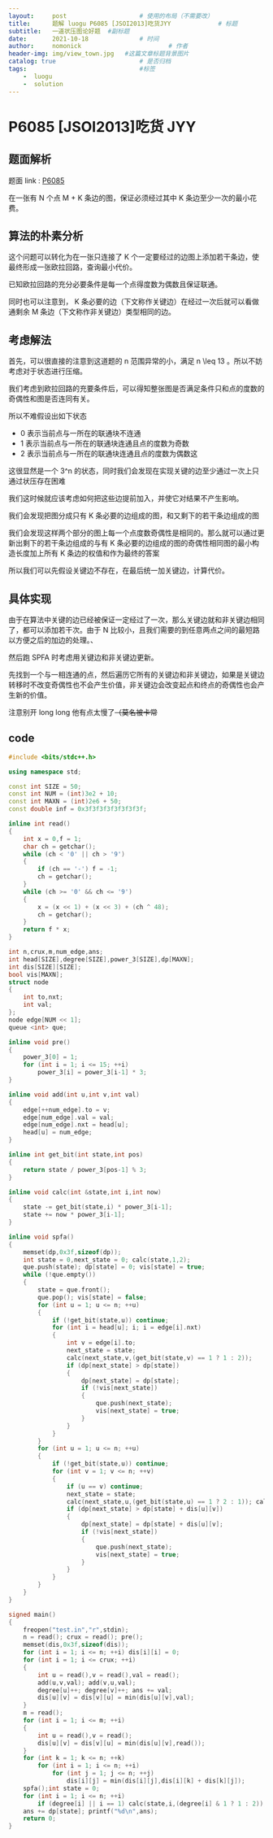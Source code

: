 ```yaml
---
layout:     post                    # 使用的布局（不需要改）
title:      题解 luogu P6085 [JSOI2013]吃货JYY             # 标题 
subtitle:   一道状压图论好题  #副标题
date:       2021-10-18              # 时间
author:     nomonick                        # 作者
header-img: img/view_town.jpg   #这篇文章标题背景图片
catalog: true                       # 是否归档
tags:                               #标签
    -  luogu
    -  solution
---
```


# P6085 [JSOI2013]吃货 JYY

## 题面解析

题面 link : [P6085](https://www.luogu.com.cn/problem/P6085)

在一张有 N 个点 M + K 条边的图，保证必须经过其中 K 条边至少一次的最小花费。

## 算法的朴素分析

这个问题可以转化为在一张只连接了 K 个一定要经过的边图上添加若干条边，使最终形成一张欧拉回路，查询最小代价。

已知欧拉回路的充分必要条件是每一个点得度数为偶数且保证联通。

同时也可以注意到， K 条必要的边（下文称作关键边）在经过一次后就可以看做通剩余 M 条边（下文称作非关键边）类型相同的边。

## 考虑解法

首先，可以很直接的注意到这道题的 n 范围异常的小，满足 n \leq 13 。所以不妨考虑对于状态进行压缩。

我们考虑到欧拉回路的充要条件后，可以得知整张图是否满足条件只和点的度数的奇偶性和图是否连同有关。

所以不难假设出如下状态

- 0 表示当前点与一所在的联通块不连通
- 1 表示当前点与一所在的联通块连通且点的度数为奇数
- 2 表示当前点与一所在的联通块连通且点的度数为偶数这

这很显然是一个 3^n 的状态，同时我们会发现在实现关键的边至少通过一次上只通过状压存在困难

我们这时候就应该考虑如何把这些边提前加入，并使它对结果不产生影响。

我们会发现把图分成只有 K 条必要的边组成的图，和又剩下的若干条边组成的图

我们会发现这样两个部分的图上每一个点度数奇偶性是相同的。那么就可以通过更新出剩下的若干条边组成的与有 K 条必要的边组成的图的奇偶性相同图的最小构造长度加上所有 K 条边的权值和作为最终的答案

所以我们可以先假设关键边不存在，在最后统一加关键边，计算代价。

## 具体实现

由于在算法中关键的边已经被保证一定经过了一次，那么关键边就和非关键边相同了，都可以添加若干次。由于 N 比较小，且我们需要的到任意两点之间的最短路以方便之后的加边的处理。、

然后跑 SPFA 时考虑用关键边和非关键边更新。

先找到一个与一相连通的点，然后遍历它所有的关键边和非关键边，如果是关键边转移时不改变奇偶性也不会产生价值，非关键边会改变起点和终点的奇偶性也会产生新的价值。

注意别开 long long 他有点太慢了~~（莫名被卡常~~

## code

```cpp
#include <bits/stdc++.h>

using namespace std;

const int SIZE = 50;
const int NUM = (int)3e2 + 10;
const int MAXN = (int)2e6 + 50;
const double inf = 0x3f3f3f3f3f3f3f3f;

inline int read()
{
	int x = 0,f = 1;
	char ch = getchar();
	while (ch < '0' || ch > '9')
	{
		if (ch == '-') f = -1;
		ch = getchar();
	}
	while (ch >= '0' && ch <= '9')
	{
		x = (x << 1) + (x << 3) + (ch ^ 48);
		ch = getchar();
	}
	return f * x;
}

int n,crux,m,num_edge,ans;
int head[SIZE],degree[SIZE],power_3[SIZE],dp[MAXN];
int dis[SIZE][SIZE];
bool vis[MAXN];
struct node
{
	int to,nxt;
	int val;
};
node edge[NUM << 1];
queue <int> que;

inline void pre()
{
	power_3[0] = 1;
	for (int i = 1; i <= 15; ++i)
		power_3[i] = power_3[i-1] * 3;
}

inline void add(int u,int v,int val)
{
	edge[++num_edge].to = v;
	edge[num_edge].val = val;
	edge[num_edge].nxt = head[u];
	head[u] = num_edge;
}

inline int get_bit(int state,int pos)
{
	return state / power_3[pos-1] % 3;
}

inline void calc(int &state,int i,int now)
{
	state -= get_bit(state,i) * power_3[i-1];
	state += now * power_3[i-1];
}

inline void spfa()
{
	memset(dp,0x3f,sizeof(dp));
	int state = 0,next_state = 0; calc(state,1,2);
	que.push(state); dp[state] = 0; vis[state] = true;
	while (!que.empty())
	{
		state = que.front();
		que.pop(); vis[state] = false;
		for (int u = 1; u <= n; ++u)
		{
			if (!get_bit(state,u)) continue;
			for (int i = head[u]; i; i = edge[i].nxt)
			{
				int v = edge[i].to;
				next_state = state;
				calc(next_state,v,(get_bit(state,v) == 1 ? 1 : 2));
				if (dp[next_state] > dp[state])
				{
					dp[next_state] = dp[state];
					if (!vis[next_state])
					{
						que.push(next_state);
						vis[next_state] = true;
					}
				}
			}
		}
		for (int u = 1; u <= n; ++u)
		{
			if (!get_bit(state,u)) continue;
			for (int v = 1; v <= n; ++v)
			{
				if (u == v) continue;
				next_state = state;
				calc(next_state,u,(get_bit(state,u) == 1 ? 2 : 1)); calc(next_state,v,(get_bit(state,v) == 1 ? 2 : 1));
				if (dp[next_state] > dp[state] + dis[u][v])
				{
					dp[next_state] = dp[state] + dis[u][v];
					if (!vis[next_state])
					{
						que.push(next_state);
						vis[next_state] = true;
					}
				}
			}
		}
	}
}

signed main()
{
	freopen("test.in","r",stdin);
	n = read(); crux = read(); pre();
	memset(dis,0x3f,sizeof(dis));
	for (int i = 1; i <= n; ++i) dis[i][i] = 0;
	for (int i = 1; i <= crux; ++i)
	{
		int u = read(),v = read(),val = read();
		add(u,v,val); add(v,u,val);
		degree[u]++; degree[v]++; ans += val;
		dis[u][v] = dis[v][u] = min(dis[u][v],val);
	}
	m = read();
	for (int i = 1; i <= m; ++i)
	{
		int u = read(),v = read();
		dis[u][v] = dis[v][u] = min(dis[u][v],read());
	}
	for (int k = 1; k <= n; ++k)
		for (int i = 1; i <= n; ++i)
			for (int j = 1; j <= n; ++j)
				dis[i][j] = min(dis[i][j],dis[i][k] + dis[k][j]);
	spfa();int state = 0;
	for (int i = 1; i <= n; ++i)
		if (degree[i] || i == 1) calc(state,i,(degree[i] & 1 ? 1 : 2));
	ans += dp[state]; printf("%d\n",ans);
	return 0;
}

```

